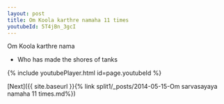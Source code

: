 ```yaml
---
layout: post
title: Om Koola karthre namaha 11 times
youtubeId: 5T4jBn_3gcI
---
```

 
 
Om Koola karthre nama 
 
 -  Who has made the shores of tanks 
 
  
 
  
 
 
 
 
 
 


{% include youtubePlayer.html id=page.youtubeId %}
 
[Next]({{ site.baseurl }}{% link  split1/_posts/2014-05-15-Om sarvasayaya namaha 11 times.md%})
 
